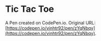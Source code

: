 # Tic Tac Toe

A Pen created on CodePen.io. Original URL: [https://codepen.io/vinhtr92/pen/zYqNbqy](https://codepen.io/vinhtr92/pen/zYqNbqy).


